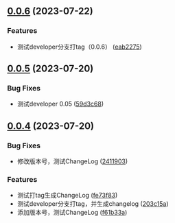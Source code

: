## [0.0.6](https://github.com/liuxian496/darkrai/compare/v0.0.5...v0.0.6) (2023-07-22)


### Features

* 测试developer分支打tag（0.0.6） ([eab2275](https://github.com/liuxian496/darkrai/commit/eab2275aaab602a8cb78696c1d384dc4a16563ae))



## [0.0.5](https://github.com/liuxian496/darkrai/compare/v0.0.4...v0.0.5) (2023-07-20)


### Bug Fixes

* 测试developer 0.05 ([59d3c68](https://github.com/liuxian496/darkrai/commit/59d3c680f364a50db01a3cf5159e303ace214ab2))



## [0.0.4](https://github.com/liuxian496/darkrai/compare/f61b33a0b77854fa3648541e73994e7ad58e0744...v0.0.4) (2023-07-20)


### Bug Fixes

* 修改版本号，测试ChangeLog ([2411903](https://github.com/liuxian496/darkrai/commit/241190342ac4308dca403eec2417d5b08fc26cf8))


### Features

* 测试打tag生成ChangeLog ([fe73f83](https://github.com/liuxian496/darkrai/commit/fe73f83a588822776a233c88dcd28694d72d1865))
* 测试developer分支打tag，并生成changelog ([203c15a](https://github.com/liuxian496/darkrai/commit/203c15a3ced0838ac4338d56f7a54da7bc4a3b3b))
* 添加版本号，测试ChangeLog ([f61b33a](https://github.com/liuxian496/darkrai/commit/f61b33a0b77854fa3648541e73994e7ad58e0744))



